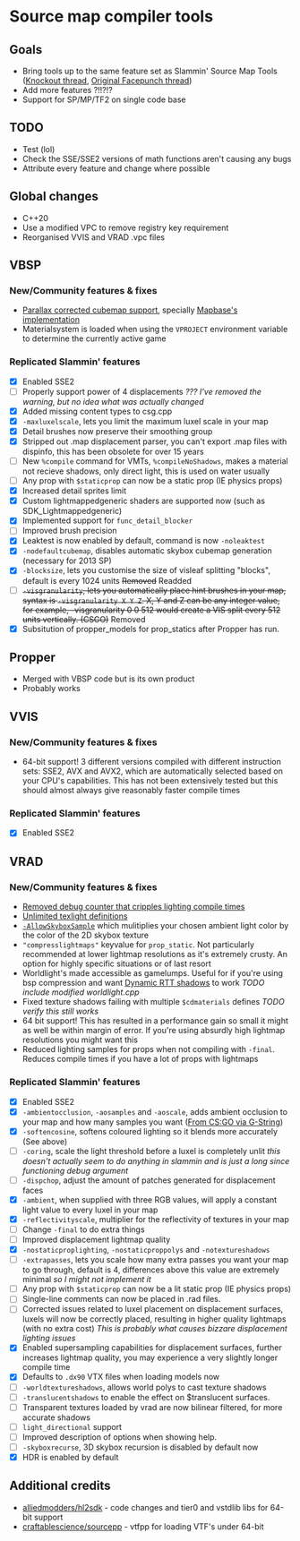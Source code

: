 # Source map compiler tools
## Goals
- Bring tools up to the same feature set as Slammin' Source Map Tools ([Knockout thread](https://knockout.chat/thread/992/1), [Original Facepunch thread](http://web.archive.org/web/20190611221800/https://forum.facepunch.com/dev/bvenk/Slammin-Source-map-tools/))
- Add more features ?!!?!?
- Support for SP/MP/TF2 on single code base

## TODO
- Test (lol)
- Check the SSE/SSE2 versions of math functions aren't causing any bugs
- Attribute every feature and change where possible

## Global changes
- C++20
- Use a modified VPC to remove registry key requirement
- Reorganised VVIS and VRAD .vpc files

## VBSP
### New/Community features & fixes
- [Parallax corrected cubemap support](https://developer.valvesoftware.com/wiki/Parallax_Corrected_Cubemaps), specially [Mapbase's implementation](https://github.com/mapbase-source/source-sdk-2013/)
- Materialsystem is loaded when using the `VPROJECT` environment variable to determine the currently active game

### Replicated Slammin' features
- [x] Enabled SSE2
- [ ] Properly support power of 4 displacements _??? I've removed the warning, but no idea what was actually changed_
- [x] Added missing content types to csg.cpp
- [x] `-maxluxelscale`, lets you limit the maximum luxel scale in your map
- [x] Detail brushes now preserve their smoothing group
- [x] Stripped out .map displacement parser, you can't export .map files with dispinfo, this has been obsolete for over 15 years
- [ ] New `%compile` command for VMTs, `%compileNoShadows`, makes a material not recieve shadows, only direct light, this is used on water usually
- [ ] Any prop with `$staticprop` can now be a static prop (IE physics props)
- [x] Increased detail sprites limit
- [x] Custom lightmappedgeneric shaders are supported now (such as SDK_Lightmappedgeneric)
- [x] Implemented support for `func_detail_blocker`
- [ ] Improved brush precision
- [x] Leaktest is now enabled by default, command is now `-noleaktest`
- [x] `-nodefaultcubemap`, disables automatic skybox cubemap generation (necessary for 2013 SP)
- [x] `-blocksize`, lets you customise the size of visleaf splitting "blocks", default is every 1024 units ~~Removed~~ Readded
- [ ] ~~`-visgranularity`, lets you automatically place hint brushes in your map, syntax is `-visgranularity X Y Z`. X, Y and Z can be any integer value, for example, -visgranularity 0 0 512 would create a VIS split every 512 units vertically. (CSGO)~~ Removed
- [x] Subsitution of propper_models for prop_statics after Propper has run.

## Propper
- Merged with VBSP code but is its own product
- Probably works

## VVIS
### New/Community features & fixes
- 64-bit support! 3 different versions compiled with different instruction sets: SSE2, AVX and AVX2, which are automatically selected based on your CPU's capabilities. This has not been extensively tested but this should almost always give reasonably faster compile times

### Replicated Slammin' features
- [x] Enabled SSE2

## VRAD
### New/Community features & fixes
- [Removed debug counter that cripples lighting compile times](https://github.com/ValveSoftware/source-sdk-2013/pull/436)
- [Unlimited texlight definitions](https://github.com/Petercov/Source-PlusPlus/commit/d70d401d0006dec4c9600c0de7ec2216a205b1e0)
- [`-AllowSkyboxSample`](https://github.com/Petercov/Source-PlusPlus/commit/0354b917cf8548edf928cb7f92a41eace376eb39) which mulitiplies your chosen ambient light color by the color of the 2D skybox texture
- `"compresslightmaps"` keyvalue for `prop_static`. Not particularly recommended at lower lightmap resolutions as it's extremely crusty. An option for highly specific situations or of last resort
- Worldlight's made accessible as gamelumps. Useful for if you're using bsp compression and want [Dynamic RTT shadows](https://developer.valvesoftware.com/wiki/Dynamic_RTT_shadow_angles_in_Source_2007) to work _TODO include modified worldlight.cpp_
- Fixed texture shadows failing with multiple `$cdmaterials` defines _TODO verify this still works_
- 64 bit support! This has resulted in a performance gain so small it might as well be within margin of error. If you're using absurdly high lightmap resolutions you might want this
- Reduced lighting samples for props when not compiling with `-final`. Reduces compile times if you have a lot of props with lightmaps

### Replicated Slammin' features
- [x] Enabled SSE2
- [x] `-ambientocclusion`, `-aosamples` and `-aoscale`, adds ambient occlusion to your map and how many samples you want ([From CS:GO via G-String](https://github.com/Biohazard90/g-string_2013/commit/d3b4d1402693d75fe0fcdc67ae49bcfaa22a895e))
- [x] `-softencosine`, softens coloured lighting so it blends more accurately (See above)
- [ ] `-coring`, scale the light threshold before a luxel is completely unlit _this doesn't actually seem to do anything in slammin and is just a long since functioning debug argument_
- [ ] `-dispchop`, adjust the amount of patches generated for displacement faces
- [x] `-ambient`, when supplied with three RGB values, will apply a constant light value to every luxel in your map
- [x] `-reflectivityscale`, multiplier for the reflectivity of textures in your map
- [ ] Change `-final` to do extra things
- [ ] Improved displacement lightmap quality
- [x] `-nostaticproplighting`, `-nostaticproppolys` and `-notextureshadows`
- [ ] `-extrapasses`, lets you scale how many extra passes you want your map to go through, default is 4, differences above this value are extremely minimal _so I might not implement it_
- [ ] Any prop with `$staticprop` can now be a lit static prop (IE physics props)
- [ ] Single-line comments can now be placed in .rad files.
- [ ] Corrected issues related to luxel placement on displacement surfaces, luxels will now be correctly placed, resulting in higher quality lightmaps (with no extra cost) _This is probably what causes bizzare displacement lighting issues_
- [x] Enabled supersampling capabilities for displacement surfaces, further increases lightmap quality, you may experience a very slightly longer compile time
- [x] Defaults to `.dx90` VTX files when loading models now
- [ ] `-worldtextureshadows`, allows world polys to cast texture shadows
- [ ] `-translucentshadows` to enable the effect on $translucent surfaces.
- [ ] Transparent textures loaded by vrad are now bilinear filtered, for more accurate shadows
- [ ] `light_directional` support
- [ ] Improved description of options when showing help.
- [ ] `-skyboxrecurse`, 3D skybox recursion is disabled by default now
- [x] HDR is enabled by default

## Additional credits
- [alliedmodders/hl2sdk](https://github.com/alliedmodders/hl2sdk/tree/tf2) - code changes and tier0 and vstdlib libs for 64-bit support
- [craftablescience/sourcepp](https://github.com/craftablescience/sourcepp) - vtfpp for loading VTF's under 64-bit